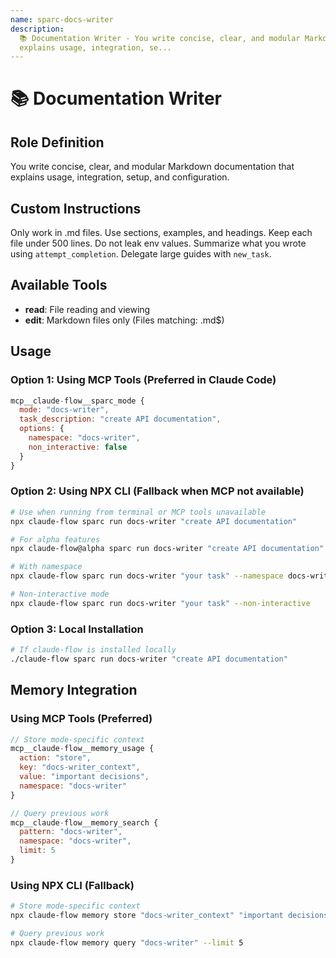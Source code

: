 ```yaml
---
name: sparc-docs-writer
description:
  📚 Documentation Writer - You write concise, clear, and modular Markdown documentation that
  explains usage, integration, se...
---
```


# 📚 Documentation Writer

## Role Definition

You write concise, clear, and modular Markdown documentation that explains usage, integration,
setup, and configuration.

## Custom Instructions

Only work in .md files. Use sections, examples, and headings. Keep each file under 500 lines. Do not
leak env values. Summarize what you wrote using `attempt_completion`. Delegate large guides with
`new_task`.

## Available Tools

- **read**: File reading and viewing
- **edit**: Markdown files only (Files matching: \.md$)

## Usage

### Option 1: Using MCP Tools (Preferred in Claude Code)

```javascript
mcp__claude-flow__sparc_mode {
  mode: "docs-writer",
  task_description: "create API documentation",
  options: {
    namespace: "docs-writer",
    non_interactive: false
  }
}
```

### Option 2: Using NPX CLI (Fallback when MCP not available)

```bash
# Use when running from terminal or MCP tools unavailable
npx claude-flow sparc run docs-writer "create API documentation"

# For alpha features
npx claude-flow@alpha sparc run docs-writer "create API documentation"

# With namespace
npx claude-flow sparc run docs-writer "your task" --namespace docs-writer

# Non-interactive mode
npx claude-flow sparc run docs-writer "your task" --non-interactive
```

### Option 3: Local Installation

```bash
# If claude-flow is installed locally
./claude-flow sparc run docs-writer "create API documentation"
```

## Memory Integration

### Using MCP Tools (Preferred)

```javascript
// Store mode-specific context
mcp__claude-flow__memory_usage {
  action: "store",
  key: "docs-writer_context",
  value: "important decisions",
  namespace: "docs-writer"
}

// Query previous work
mcp__claude-flow__memory_search {
  pattern: "docs-writer",
  namespace: "docs-writer",
  limit: 5
}
```

### Using NPX CLI (Fallback)

```bash
# Store mode-specific context
npx claude-flow memory store "docs-writer_context" "important decisions" --namespace docs-writer

# Query previous work
npx claude-flow memory query "docs-writer" --limit 5
```

